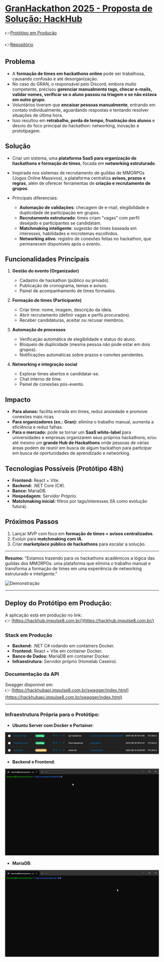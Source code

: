 # [GranHackathon 2025 - Proposta de Solução: HackHub](https://hackhub.impulse8.com.br/)
👉[Protótipo em Produção](https://hackhub.impulse8.com.br/)

👉[Repositório](https://github.com/Havenox/hackhub)

## Problema

* A **formação de times em hackathons online** pode ser trabalhosa, causando confusão e até desorganização.
* No caso do GRAN, o responsável pelo Discord, embora muito competente, precisou **gerenciar manualmente tags, checar e-mails, validar nomes, verificar se o aluno passou na triagem e se não estava em outro grupo**.
* Voluntários tiveram que **encaixar pessoas manualmente**, entrando em contato individualmente, aguardando respostas e tentando resolver situações de última hora.
* Isso resultou em **retrabalho, perda de tempo, frustração dos alunos** e desvio do foco principal do hackathon: networking, inovação e prototipagem.

## Solução

* Criar um sistema, uma **plataforma SaaS para organização de hackathons e formação de times**, focada em **networking estruturado**.
* Inspirada nos sistemas de recrutamento de guildas de MMORPGs (Jogos Online Massivos), a plataforma centraliza **avisos, prazos e regras**, além de oferecer ferramentas de **criação e recrutamento de grupos**.
* Principais diferenciais:

  * **Automação de validações**: checagem de e-mail, elegibilidade e duplicidade de participação em grupos.
  * **Recrutamento estruturado**: times criam "vagas" com perfil desejado e participantes se candidatam.
  * **Matchmaking inteligente**: sugestão de times baseada em interesses, habilidades e microtemas escolhidos.
  * **Networking ativo**: registro de conexões feitas no hackathon, que permanecem disponíveis após o evento.

## Funcionalidades Principais

1. **Gestão do evento (Organizador)**

   * Cadastro de hackathon (público ou privado).
   * Publicação de cronograma, temas e avisos.
   * Painel de acompanhamento de times formados.

2. **Formação de times (Participante)**

   * Criar time: nome, imagem, descrição da ideia.
   * Abrir recrutamento (definir vagas e perfis procurados).
   * Receber candidaturas, aceitar ou recusar membros.

3. **Automação de processos**

   * Verificação automática de elegibilidade e status do aluno.
   * Bloqueio de duplicidade (mesma pessoa não pode estar em dois grupos).
   * Notificações automáticas sobre prazos e convites pendentes.

4. **Networking e integração social**

   * Explorar times abertos e candidatar-se.
   * Chat interno de time.
   * Painel de conexões pós-evento.

## Impacto

* **Para alunos:** facilita entrada em times, reduz ansiedade e promove conexões mais ricas.
* **Para organizadores (ex.: Gran):** elimina o trabalho manual, aumenta a eficiência e reduz falhas.
* **Para o mercado:** pode se tornar um **SaaS white-label** para universidades e empresas organizarem seus próprios hackathons, e/ou até mesmo um **grande Hub de Hackathons** onde pessoas de várias áreas podem de reunir em busca de algum hackathon para participar em busca de oportunidades de aprendizado e networking.

## Tecnologias Possíveis (Protótipo 48h)

* **Frontend:** React + Vite.
* **Backend:** .NET Core (C#).
* **Banco:** MariaDB.
* **Hospedagem:** Servidor Próprio.
* **Matchmaking inicial:** filtros por tags/interesses (IA como evolução futura).

## Próximos Passos

1. Lançar MVP com foco em **formação de times + avisos centralizados**.
2. Evoluir para **matchmaking com IA**.
3. Criar **marketplace público de hackathons** para escalar a solução.

---

**Resumo:**
"Estamos trazendo para os hackathons acadêmicos a lógica das guildas dos MMORPGs: uma plataforma que elimina o trabalho manual e transforma a formação de times em uma experiência de networking estruturado e inteligente."


![Demonstração](docs/hackhubdemo.gif)


---

## Deploy do Protótipo em Produção:

A aplicação está em produção no link:  
👉 [https://hackhub.impulse8.com.br/](https://hackhub.impulse8.com.br/)

### Stack em Produção
* **Backend:** .NET C# rodando em containers Docker.  
* **Frontend:** React + Vite em container Docker.  
* **Banco de Dados:** MariaDB em container Docker.  
* **Infraestrutura:** Servidor próprio (Homelab Caseiro).

### Documentação da API
Swagger disponível em:  
👉 [https://hackhubapi.impulse8.com.br/swagger/index.html](https://hackhubapi.impulse8.com.br/swagger/index.html)

---

### Infraestrutura Própria para o Protótipo:

* **Ubuntu Server com Docker e Portainer**:

![Portainer](docs/Portainer.png)



* **Backend e Frontend**:

![Back&Front](docs/FronteBackendLocal.gif)



* **MariaDB**:

![MariaDB](docs/MariaDBLocal.gif)